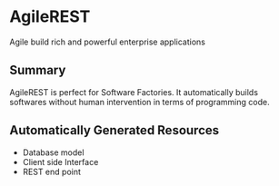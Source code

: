 # AgileREST

 Agile build rich and powerful enterprise applications

## Summary

 AgileREST is perfect for Software Factories. 
 It automatically builds softwares without human intervention in terms of programming code.

## Automatically Generated Resources

  * Database model
  * Client side Interface
  * REST end point
